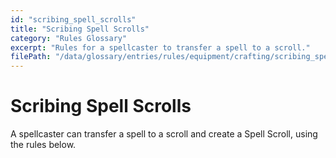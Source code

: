 ```yaml
---
id: "scribing_spell_scrolls"
title: "Scribing Spell Scrolls"
category: "Rules Glossary"
excerpt: "Rules for a spellcaster to transfer a spell to a scroll."
filePath: "/data/glossary/entries/rules/equipment/crafting/scribing_spell_scrolls.md"
---
```

# Scribing Spell Scrolls
A spellcaster can transfer a spell to a scroll and create a Spell Scroll, using the rules below.